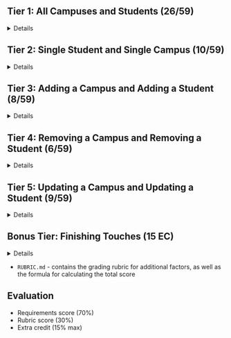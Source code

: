 ## Tier 1: All Campuses and Students (26/59)

<details>

### Frontend

#### Campus

  <details>

- [✅] Write a component to display a list of all campuses (at least their names and images)
- [✅] Write a campuses sub-reducer to manage campuses in your Redux store
- [✅] Display the all-campuses component when the url matches `/campuses`

  </details>

#### Students

  <details>

- [✅] Write a component to display a list of all students (at least their names)
- [✅] Write a students sub-reducer to manage students in your Redux store
- [✅] Display the all-students component when the url matches `/students`

  </details>

#### Navbar

  <details>

- [✅] Add a links to the navbar that can be used to navigate to the all-campuses view and the all-students view

  </details>

### Backend

#### Seed

  <details>

- [✅] Write a function which sync's and seeds your database when your application starts

  </details>

#### Campus

  <details>
  
  - [✅] Write a route to serve up all campuses

- Write a `campuses` model with the following information:
  - [✅] name - not empty or null
  - [✅] imageUrl - with a default value
  - [✅] address - not empty or null
  - [✅] description - extremely large text

  </details>

#### Students

  <details>
  
  - [✅] Write a route to serve up all students

- Write a `students` model with the following information:

  - [✅] firstName - not empty or null
  - [✅] lastName - not empty or null
  - [✅] email - not empty or null; must be a valid email
  - [✅] imageUrl - with a default value
  - [✅] gpa - decimal between 0.0 and 4.0

- [✅] Students may be associated with at most one campus. Likewise, campuses may be associated with many students

  </details>

</details>

## Tier 2: Single Student and Single Campus (10/59)

<details>

### Frontend

<details>
  
#### Single Campus
  
  <details>
  
  - Write a component to display a single campus with the following information:
    - [✅] The campus's name, image, address and description
    - [✅] A list of the names of all students in that campus (or a helpful message if it doesn't have any students)
  - [✅] Display the appropriate campus's info when the url matches `/campuses/:campusId`
  - [✅] Clicking on a campus from the campuses view should navigate to show that campus

- [✅] Clicking on the name of a student in the campus view should navigate to show that student in the student view

  </details>

#### Single Students

<details>
  
  - Write a component to display a single student with the following information:
    - [✅] The student's full name, email, image, and gpa
    - [✅] The name of their campus (or a helpful message if they don't have one)
  - [✅] Display the appropriate student when the url matches `/students/:studentId`
  - [✅] Clicking on a student from the students view should navigate to show that student

- [✅] Clicking on the name of a campus in the student view should navigate to show that campus in the campus view

</details>

</details>

### Backend

<details>
  
#### Campus

<details>
  
   - [✅] Write a route to serve up a single student (based on their id), _including that student's campus_
  
</details>

#### Students
  
<details>
  
   - [✅] Write a route to serve up a single campus (based on its id), _including that campuses' students_
  
</details>

</details>
  
</details>
  
</details>

## Tier 3: Adding a Campus and Adding a Student (8/59)

<details>

### Frontend

<details>

#### Campus
  
  <details>
    
- [✅] Write a component to display a form for adding a new campus that contains inputs for _at least_ the name and address.
- [✅] Display this component as part of the campuses view, alongside the list of campuses
    
- Submitting the form with a valid name/address should:
  - [✅] Make an AJAX request that causes the new campus to be persisted in the database
  - [✅] Add the new campus to the list of campuses without needing to refresh the page

  </details>
  
#### Student
  
  <details>
    
 - [✅] Write a component to display a form for adding a new student that contains inputs for _at least_ first name, last name and email
 - [✅] Display this component as part of the students view, alongside the list of students

 - Submitting the form with a valid first name/last name/email should:
   - [✅] Make an AJAX request that causes the new student to be persisted in the database
   - [✅] Add the new student to the list of students without needing to refresh the page
  
  </details>

</details>
  
### Backend
  
<details>
  
#### Campus
  
  <details>
  
  - [✅] Write a route to add a new campus
    
  </details>
  
#### Student
  
  <details>
    
  - [✅] Write a route to add a new student
    
  </details>
  
 
</details>
  
</details>

## Tier 4: Removing a Campus and Removing a Student (6/59)

<details>
  
### Frontend

<details>

 #### Campus
  
  <details>
    
  - [ ] In the campuses view, include an `X` button next to each campus
  - Clicking the `X` button should:

    - [ ] Make an AJAX request that causes that campus to be removed from database
    - [ ] Remove the campus from the list of campuses without needing to refresh the page
    
  </details>
  
 #### Student
  
  <details>
    
  - [ ] In the students view, include an `X` button next to each student
  - Clicking the `X` button should:
  
    - [ ] Make an AJAX request that causes that student to be removed from database
    - [ ] Remove the student from the list of students without needing to refresh the page

  
  </details>


</details>
  
### Backend

<details>
  
  #### Campus
  
  <details>
    
  - [ ] Write a route to remove a campus (based on its id)
    
  </details>
  
  #### Student
  
  <details>
    
  - [ ] Write a route to remove a student (based on their id)
    
  </details>
  
</details>
  
</details>

## Tier 5: Updating a Campus and Updating a Student (9/59)

<details>

### Frontend

<details>

#### Campus
  
  <details>
  
  - [ ] Write a component to display a form updating _at least_ a campus's name and address
  - [ ] Display this component as part of the campus view
    - Submitting the form with valid data should:
  - [ ] Make an AJAX request that causes that campus to be updated in the database
  - [ ] Update the campus in the current view without needing to refresh the page
    - [ ] In the campus view, display an `Unregister` button next to each of its students, which removes the student from the campus (in the database as           well as this view); hint: the student is still in the database but is no longer associated with the campus
    
  </details>

#### Student
  
  <details>
    
  - [ ] Write a component to display a form updating a student
  - [ ] Display this component as part of the student view
   - Submitting the form with valid data should:
  - [ ] Make an AJAX request that causes that student to be updated in the database
  - [ ] Update the student in the current view without needing to refresh the page
    
  </details>

</details>

### Backend

<details>
  
#### Campus
  
<details>
  
- [ ] Write a route to update an existing campus
  
</details>

#### Student
  
<details>
  
- [ ] Write a route to update an existing student
  
</details>  
  
</details>
  
</details>

## Bonus Tier: Finishing Touches (15 EC)

<details>

#### Finishing Touches

<details>

- [ ] If a user attempts to add a new student or campus without a required field, a helpful message should be displayed
- [ ] If a user attempts to access a page that doesn't exist (ex. `/potato`), a helpful "not found" message should be displayed
- [ ] If a user attempts to view a student/campus that doesn't exist, a helpful message should be displayed
- [ ] Whenever a component needs to wait for data to load from the server, a "loading" message should be displayed until the data is available
- [ ] Overall, the app is spectacularly styled and visually stunning

</details>

#### Ordering

<details>

- [ ] Create option for students to be ordered based on lastName on all-students view
- [ ] Create option for students to be ordered based on GPA on all-students view
- [ ] Create option for campuses to be ordered based on number of enrolled students on all-campuses view

</details>

#### Filtering

<details>

- [ ] Create a filter on all-students view to only show students who are not registered to a campus
- [ ] Create a filter on the all-campuses view to only show campuses that do not have any registered students

</details>

#### Seeding & Pagination

<details>

- [ ] Seed 100+ students and 100+ campuses
- [ ] Implement _front-end_ pagination for the students view (e.g. `/students?page=1` renders the first ten students, and `/students?page=2` renders students 11-20)
- [ ] Implement _front-end_ pagination for the campuses view (e.g. `/campuses?page=1` renders the first ten campuses, and `/campuses?page=2` renders campuses 11-20)
- [ ] Implement _back-end_ pagination for students (e.g. `/api/students?page=1` returns the first ten students' data, and `/api/students?page=2` returns students 11-20)
- [ ] Implement _back-end_ pagination for campuses (e.g. `/api/campuses?page=1` returns the first ten campuses' data, and `/api/campuses?page=2` returns campuses 11-20)

</details>
  
</details>

- `RUBRIC.md` - contains the grading rubric for additional factors, as well as the formula for calculating the total score

## Evaluation

- Requirements score (70%)
- Rubric score (30%)
- Extra credit (15% max)

